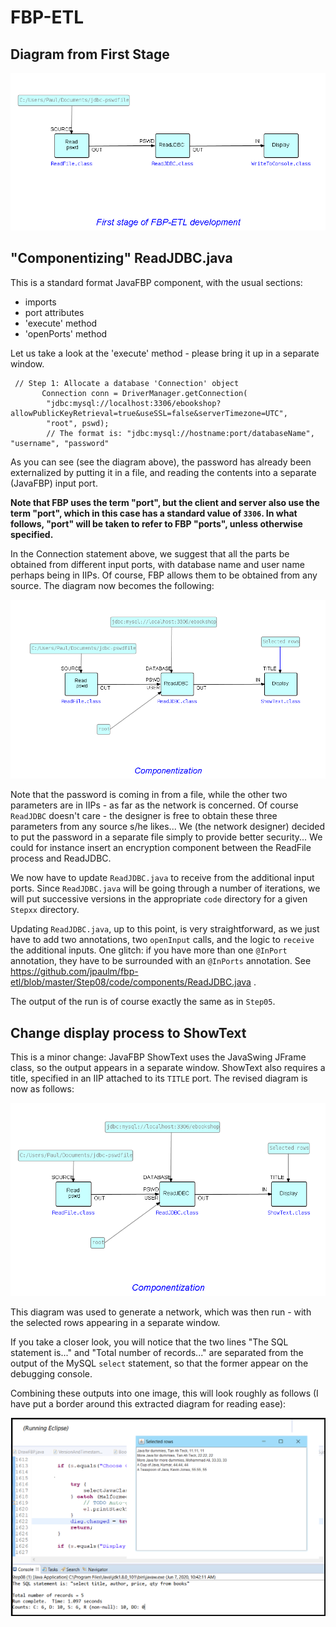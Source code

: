 FBP-ETL
=======


## Diagram from First Stage

![Display MySQL Table](https://github.com/jpaulm/fbp-etl/blob/master/src/com/jpaulmorrison/Step05/docs/Step05.png "First stage")

## "Componentizing" ReadJDBC.java
     
This is a standard format JavaFBP component, with the usual sections:

- imports
- port attributes
- 'execute' method
- 'openPorts' method

Let us take a look at the 'execute' method - please bring it up in a separate window.

```
 // Step 1: Allocate a database 'Connection' object
	   Connection conn = DriverManager.getConnection(
		"jdbc:mysql://localhost:3306/ebookshop?allowPublicKeyRetrieval=true&useSSL=false&serverTimezone=UTC",
		"root", pswd);   	
	    // The format is: "jdbc:mysql://hostname:port/databaseName", "username", "password"		               
```

As you can see (see the diagram above), the password has already been externalized by putting it in a file, and reading the contents into a separate (JavaFBP) input port.  

**Note that FBP uses the term "port", but the client and server also use the term "port", which in this case has a standard value of `3306`.  In what follows, "port" will be taken to refer to FBP "ports", unless otherwise specified.** 

In the Connection statement above, we suggest that all the parts be obtained from different input ports, with database name and user name perhaps being in IIPs.  Of course, FBP allows them to be obtained from any source.  The diagram now becomes the following: 

![Starting to componentize](https://github.com/jpaulm/fbp-etl/blob/master/src/main/java/com/jpaulmorrison/Step08/docs/Step08.png "Starting to componentize ReadJDBC")

Note that the password is coming in from a file, while the other two parameters are in IIPs - as far as the network is concerned.  Of course `ReadJDBC` doesn't care - the designer is free to obtain these three parameters from any source s/he likes...  We (the network designer) decided to put the password in a separate file simply to provide better security...  We could for instance insert an encryption component between the ReadFile process and ReadJDBC.

We now have to update `ReadJDBC.java` to receive from the additional input ports.  Since `ReadJDBC.java` will be going through a number of iterations, we will put successive versions in the appropriate `code` directory for a given `Stepxx` directory.

Updating `ReadJDBC.java`, up to this point, is very straightforward, as we just have to add two annotations, two `openInput` calls, and the logic to `receive` the additional inputs. One glitch: if you have more than one `@InPort` annotation, they have to be surrounded with an `@InPorts` annotation.  See https://github.com/jpaulm/fbp-etl/blob/master/Step08/code/components/ReadJDBC.java .

The output of the run is of course exactly the same as in `Step05`.

## Change display process to ShowText

This is a minor change: JavaFBP ShowText uses the JavaSwing JFrame class, so the output appears in a separate window.  ShowText also requires a title, specified in an IIP attached to its `TITLE` port.  The revised diagram is now as follows:

![Converted to ShowText](https://github.com/jpaulm/fbp-etl/blob/master/src/main/java/com/jpaulmorrison/Step08/docs/Step08-2.png "Converted to ShowText")

This diagram was used to generate a network, which was then run - with the selected rows appearing in a separate window.

If you take a closer look, you will notice that the two lines "The SQL statement is..." and "Total number of records..." are separated from the output of the MySQL `select` statement, so that the former appear on the debugging console. 

Combining these outputs into one image, this will look roughly as follows (I have put a border around this extracted diagram for reading ease):

![Combined Output](https://github.com/jpaulm/fbp-etl/blob/master/src/main/java/com/jpaulmorrison/Step08/docs/Step08-3.png "Combined Output")

